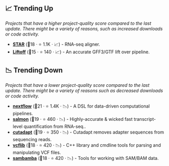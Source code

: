 ## 📈 Trending Up

_Projects that have a higher project-quality score compared to the last update. There might be a variety of reasons, such as increased downloads or code activity._

- <b><a href="https://github.com/alexdobin/STAR">STAR</a></b> (🥇18 ·  ⭐ 1.1K · 📈) - RNA-seq aligner.
- <b><a href="https://github.com/agshumate/Liftoff">Liftoff</a></b> (🥇15 ·  ⭐ 140 · 📈) - An accurate GFF3/GTF lift over pipeline.

## 📉 Trending Down

_Projects that have a lower project-quality score compared to the last update. There might be a variety of reasons such as decreased downloads or code activity._

- <b><a href="https://github.com/nextflow-io/nextflow">nextflow</a></b> (🥈21 ·  ⭐ 1.4K · 📉) - A DSL for data-driven computational pipelines.
- <b><a href="https://github.com/COMBINE-lab/salmon">salmon</a></b> (🥇19 ·  ⭐ 460 · 📉) - Highly-accurate & wicked fast transcript-level quantification from RNA-seq..
- <b><a href="https://github.com/marcelm/cutadapt">cutadapt</a></b> (🥇19 ·  ⭐ 350 · 📉) - Cutadapt removes adapter sequences from sequencing reads.
- <b><a href="https://github.com/vcflib/vcflib">vcflib</a></b> (🥈18 ·  ⭐ 420 · 📉) - C++ library and cmdline tools for parsing and manipulating VCF files.
- <b><a href="https://github.com/biod/sambamba">sambamba</a></b> (🥈18 ·  ⭐ 420 · 📉) - Tools for working with SAM/BAM data.

